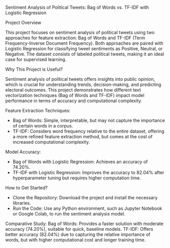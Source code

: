 Sentiment Analysis of Political Tweets: Bag of Words vs. TF-IDF with Logistic Regression

Project Overview

This project focuses on sentiment analysis of political tweets using two approaches for feature extraction: Bag of Words and TF-IDF (Term Frequency-Inverse Document Frequency). Both approaches are paired with Logistic Regression for classifying tweet sentiments as Positive, Neutral, or Negative. The dataset consists of labeled political tweets, making it an ideal case for supervised learning.

Why This Project is Useful?

Sentiment analysis of political tweets offers insights into public opinion, which is crucial for understanding trends, decision-making, and predicting electoral outcomes. This project demonstrates how different text vectorization techniques (Bag of Words and TF-IDF) impact model performance in terms of accuracy and computational complexity.

Feature Extraction Techniques:

- Bag of Words: Simple, interpretable, but may not capture the importance of certain words in a corpus.
- TF-IDF: Considers word frequency relative to the entire dataset, offering a more refined feature extraction method, but comes at the cost of increased computational complexity.
  
Model Accuracy:

- Bag of Words with Logistic Regression: Achieves an accuracy of 74.20%.
- TF-IDF with Logistic Regression: Improves the accuracy to 82.04% after hyperparameter tuning but requires higher computation time.
  
How to Get Started?

- Clone the Repository: Download the project and install the necessary libraries.
- Run the Code: Use any Python environment, such as Jupyter Notebook or Google Colab, to run the sentiment analysis model.
  
Comparative Study:
Bag of Words: Provides a faster solution with moderate accuracy (74.20%), suitable for quick, baseline models.
TF-IDF: Offers better accuracy (82.04%) due to capturing the relative importance of words, but with higher computational cost and longer training time.
